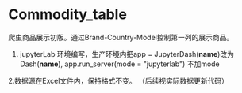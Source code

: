 # Commodity_table

爬虫商品展示初版。通过Brand-Country-Model控制第一列的展示商品。


1. jupyterLab 环境编写，生产环境内把app = JupyterDash(__name__)改为Dash(__name__),  app.run_server(mode = "jupyterlab") 不加mode


2.数据源在Excel文件内，保持格式不变。 （后续视实际数据更新代码）

